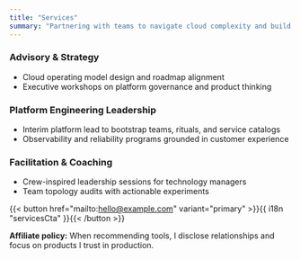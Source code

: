 ```yaml
---
title: "Services"
summary: "Partnering with teams to navigate cloud complexity and build momentum."
---
```


### Advisory & Strategy
- Cloud operating model design and roadmap alignment
- Executive workshops on platform governance and product thinking

### Platform Engineering Leadership
- Interim platform lead to bootstrap teams, rituals, and service catalogs
- Observability and reliability programs grounded in customer experience

### Facilitation & Coaching
- Crew-inspired leadership sessions for technology managers
- Team topology audits with actionable experiments

{{< button href="mailto:hello@example.com" variant="primary" >}}{{ i18n "servicesCta" }}{{< /button >}}

**Affiliate policy:** When recommending tools, I disclose relationships and focus on products I trust in production.
